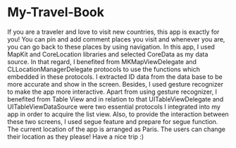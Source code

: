 # My-Travel-Book
If you are a traveler and love to visit new countries, this app is exactly for you! You can pin and add comment places you visit and whenever you are, you can go back to these places by using navigation. In this app, I used MapKit and CoreLocation libraries and selected CoreData as my data source. In that regard, I benefited from MKMapViewDelegate and CLLocationManagerDelegate protocols to use the functions which embedded in these protocols. I extracted ID data from the data base to be more accurate and show in the screen. Besides, I used gesture recognizer to make the app more interactive. Apart from using gesture recognizer, I benefited from Table View and in relation to that UITableViewDelegate and UITableViewDataSource were two essential protocols I integrated into my app in order to acquire the list view. Also, to provide the interaction between these two screens, I used segue feature and prepare for segue function. The current location of the app is arranged as Paris. The users can change their location as they please! Have a nice trip :)
